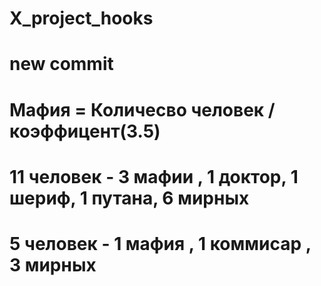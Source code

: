 # X_project_hooks
# new commit

# Мафия = Количесво человек / коэффицент(3.5)
# 11 человек - 3 мафии , 1 доктор, 1 шериф, 1 путана, 6 мирных

# 5 человек -  1 мафия , 1 коммисар , 3 мирных
